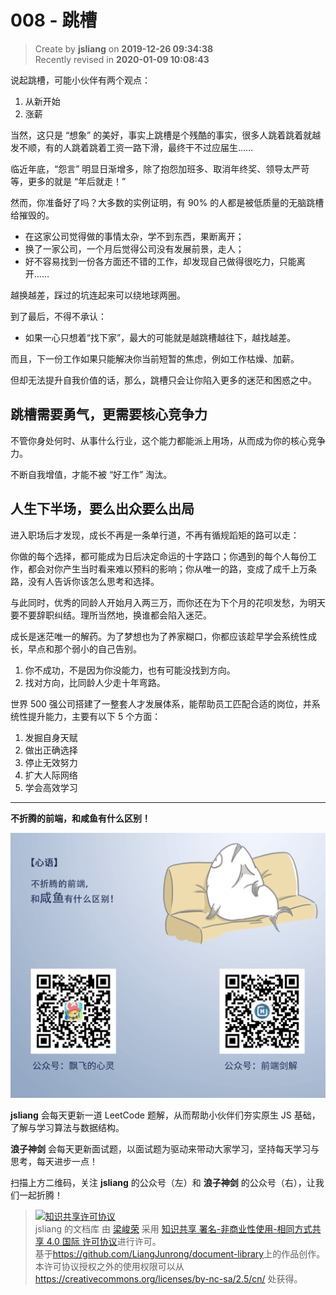 008 - 跳槽
===

> Create by **jsliang** on **2019-12-26 09:34:38**  
> Recently revised in **2020-01-09 10:08:43**

说起跳槽，可能小伙伴有两个观点：

1. 从新开始
2. 涨薪

当然，这只是 “想象” 的美好，事实上跳槽是个残酷的事实，很多人跳着跳着就越发不顺，有的人跳着跳着工资一路下滑，最终干不过应届生……

临近年底，“怨言” 明显日渐增多，除了抱怨加班多、取消年终奖、领导太严苛等，更多的就是 “年后就走！”

然而，你准备好了吗？大多数的实例证明，有 90% 的人都是被低质量的无脑跳槽给摧毁的。

* 在这家公司觉得做的事情太杂，学不到东西，果断离开；
* 换了一家公司，一个月后觉得公司没有发展前景，走人；
* 好不容易找到一份各方面还不错的工作，却发现自己做得很吃力，只能离开……

越换越差，踩过的坑连起来可以绕地球两圈。

到了最后，不得不承认：

* 如果一心只想着“找下家”，最大的可能就是越跳槽越往下，越找越差。

而且，下一份工作如果只能解决你当前短暂的焦虑，例如工作枯燥、加薪。

但却无法提升自我价值的话，那么，跳槽只会让你陷入更多的迷茫和困惑之中。

## 跳槽需要勇气，更需要核心竞争力

不管你身处何时、从事什么行业，这个能力都能派上用场，从而成为你的核心竞争力。

不断自我增值，才能不被 “好工作” 淘汰。

## 人生下半场，要么出众要么出局

进入职场后才发现，成长不再是一条单行道，不再有循规蹈矩的路可以走：
 
你做的每个选择，都可能成为日后决定命运的十字路口；你遇到的每个人每份工作，都会对你产生当时看来难以预料的影响；你从唯一的路，变成了成千上万条路，没有人告诉你该怎么思考和选择。
 
与此同时，优秀的同龄人开始月入两三万，而你还在为下个月的花呗发愁，为明天要不要辞职纠结。理所当然地，换谁都会陷入迷茫。
    
成长是迷茫唯一的解药。为了梦想也为了养家糊口，你都应该趁早学会系统性成长，早点和那个弱小的自己告别。

1. 你不成功，不是因为你没能力，也有可能没找到方向。
2. 找对方向，比同龄人少走十年弯路。

世界 500 强公司搭建了一整套人才发展体系，能帮助员工匹配合适的岗位，并系统性提升能力，主要有以下 5 个方面：

1. 发掘自身天赋
2. 做出正确选择
3. 停止无效努力
4. 扩大人际网络
5. 学会高效学习

---

**不折腾的前端，和咸鱼有什么区别！**

![图](../../../../public-repertory/img/z-index-small.png)

**jsliang** 会每天更新一道 LeetCode 题解，从而帮助小伙伴们夯实原生 JS 基础，了解与学习算法与数据结构。

**浪子神剑** 会每天更新面试题，以面试题为驱动来带动大家学习，坚持每天学习与思考，每天进步一点！

扫描上方二维码，关注 **jsliang** 的公众号（左）和 **浪子神剑** 的公众号（右），让我们一起折腾！

> <a rel="license" href="http://creativecommons.org/licenses/by-nc-sa/4.0/"><img alt="知识共享许可协议" style="border-width:0" src="https://i.creativecommons.org/l/by-nc-sa/4.0/88x31.png" /></a><br /><span xmlns:dct="http://purl.org/dc/terms/" property="dct:title">jsliang 的文档库</span> 由 <a xmlns:cc="http://creativecommons.org/ns#" href="https://github.com/LiangJunrong/document-library" property="cc:attributionName" rel="cc:attributionURL">梁峻荣</a> 采用 <a rel="license" href="http://creativecommons.org/licenses/by-nc-sa/4.0/">知识共享 署名-非商业性使用-相同方式共享 4.0 国际 许可协议</a>进行许可。<br />基于<a xmlns:dct="http://purl.org/dc/terms/" href="https://github.com/LiangJunrong/document-library" rel="dct:source">https://github.com/LiangJunrong/document-library</a>上的作品创作。<br />本许可协议授权之外的使用权限可以从 <a xmlns:cc="http://creativecommons.org/ns#" href="https://creativecommons.org/licenses/by-nc-sa/2.5/cn/" rel="cc:morePermissions">https://creativecommons.org/licenses/by-nc-sa/2.5/cn/</a> 处获得。